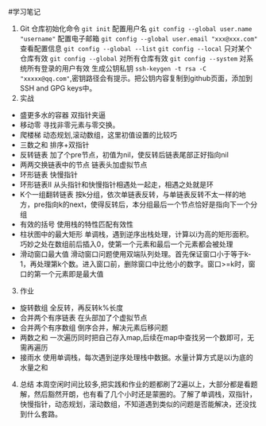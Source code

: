 #学习笔记
1. Git
   仓库初始化命令 `git init`
   配置用户名 `git config --global user.name "username"`
   配置电子邮箱  `git config --global user.email "xxx@xxx.com"`
   查看配置信息 `git config --global --list`
   `git config --local` 只对某个仓库有效
   `git config --global` 对所有仓库有效
   `git config --system` 对系统所有登录的用户有效
   生成公钥私钥 `ssh-keygen -t rsa -C "xxxxx@qq.com"`,密钥路径会有提示。把公钥内容复制到github页面，添加到SSH and GPG keys中。
2. 实战
- 盛更多水的容器
  双指针夹逼
- 移动零
  寻找非零元素与零交换。
- 爬楼梯
  动态规划,滚动数组，这里初值设置的比较巧
- 三数之和
  排序+双指针
- 反转链表
  加了个pre节点，初值为nil，使反转后链表尾部正好指向nil
- 两两交换链表中的节点
  链表头加虚拟节点
- 环形链表
  快慢指针
- 环形链表II
  从头指针和快慢指针相遇处一起走，相遇之处就是环
- K个一组翻转链表
  按k分组，依次单链表反转，与单链表反转不太一样的地方，pre指向k的next，使得反转后，本分组最后一个节点恰好是指向下一个分组
- 有效的括号
  使用栈的特性匹配有效性
- 柱状图中的最大矩形
  单调栈，遇到逆序出栈处理，计算以i为高的矩形面积。巧妙之处在数组前后插入0，使第一个元素和最后一个元素都会被处理
- 滑动窗口最大值
  滑动窗口问题使用双端队列处理。首先保证窗口小于等于k-1，再处理第k个数。进入窗口前，删除窗口中比他小的数字。窗口>=k时，窗口的第一个元素即是最大值
3. 作业
- 旋转数组
  全反转，再反转k%长度
- 合并两个有序链表
  在头部加了个虚拟节点
- 合并两个有序数组
  倒序合并，解决元素后移问题
- 两数之和
  一次遍历同时把自己存入map,后续在map中查找另一个数即可，无需再遍历
- 接雨水
  使用单调栈，每次遇到逆序处理栈中数据。水量计算方式是以i为底的水量之和
4. 总结
本周空闲时间比较多,把实践和作业的题都刷了2遍以上，大部分都是看题解，然后豁然开朗，也有看了几个小时还是蒙圈的。了解了单调栈，双指针，快慢指针，动态规划，滚动数组，不知道遇到类似的问题是否能解决，还没找到什么套路。